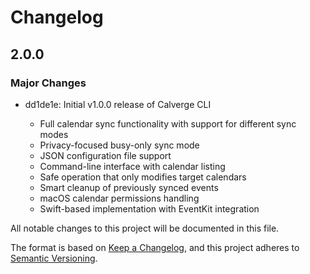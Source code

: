 # Changelog

## 2.0.0

### Major Changes

- dd1de1e: Initial v1.0.0 release of Calverge CLI

  - Full calendar sync functionality with support for different sync modes
  - Privacy-focused busy-only sync mode
  - JSON configuration file support
  - Command-line interface with calendar listing
  - Safe operation that only modifies target calendars
  - Smart cleanup of previously synced events
  - macOS calendar permissions handling
  - Swift-based implementation with EventKit integration

All notable changes to this project will be documented in this file.

The format is based on [Keep a Changelog](https://keepachangelog.com/en/1.0.0/),
and this project adheres to [Semantic Versioning](https://semver.org/spec/v2.0.0.html).

